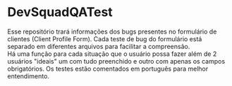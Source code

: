 # DevSquadQATest

Esse repositório trará informações dos bugs presentes no formulário de clientes (Client Profile Form). Cada teste de bug do formulário está separado em diferentes arquivos para facilitar a compreensão.  
Há uma função para cada situação que o usuário possa fazer além de 2 usuários "ideais" um com tudo preenchido e outro com apenas os campos obrigatórios. 
Os testes estão comentados em português para melhor entendimento.


